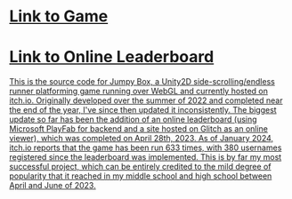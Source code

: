 <h1><a href=https://superlum1nal.itch.io/jumpy-box target=_blank>Link to Game</h1>
<h1><a href=https://jumpybox.glitch.me target=_blank>Link to Online Leaderboard</h1>
This is the source code for Jumpy Box, a Unity2D side-scrolling/endless runner platforming game running over WebGL and currently hosted on itch.io. Originally developed over the summer of 2022 and completed near the end of the year, I've since then updated it inconsistently. The biggest update so far has been the addition of an online leaderboard (using Microsoft PlayFab for backend and a site hosted on Glitch as an online viewer), which was completed on April 28th, 2023. 
As of January 2024, itch.io reports that the game has been run 633 times, with 380 usernames registered since the leaderboard was implemented. This is by far my most successful project, which can be entirely credited to the mild degree of popularity that it reached in my middle school and high school between April and June of 2023.

